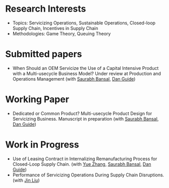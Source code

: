 

# Research Interests

- Topics: Servicizing Operations, Sustainable Operations, Closed-loop Supply Chain, Incentives in Supply Chain
- Methodologies: Game Theory, Queuing Theory


# Submitted papers

- When Should an OEM Servicize the Use of a Capital Intensive Product with a Multi-usecycle Business Model? 
Under review at Production and Operations Management (with [Saurabh Bansal](https://directory.smeal.psu.edu/sub32), [Dan Guide](http://www.personal.psu.edu/drg16/))

# Working Paper
- Dedicated or Common Product? Multi-usecycle Product Design for Servicizing Business. 
Manuscript in preparation (with [Saurabh Bansal](https://directory.smeal.psu.edu/sub32), [Dan Guide](http://www.personal.psu.edu/drg16/))
  
# Work in Progress
- Use of Leasing Contract in Internalizing Remanufacturing Process for Closed-Loop Supply Chain. (with [Yue Zhang](https://sites.google.com/site/yuezhangfuqua/), [Saurabh Bansal](https://directory.smeal.psu.edu/sub32), [Dan Guide](http://www.personal.psu.edu/drg16/))
- Performance of Servicizing Operations During Supply Chain Disruptions. (with [Jin Liu](https://sites.google.com/view/jinliusite/))